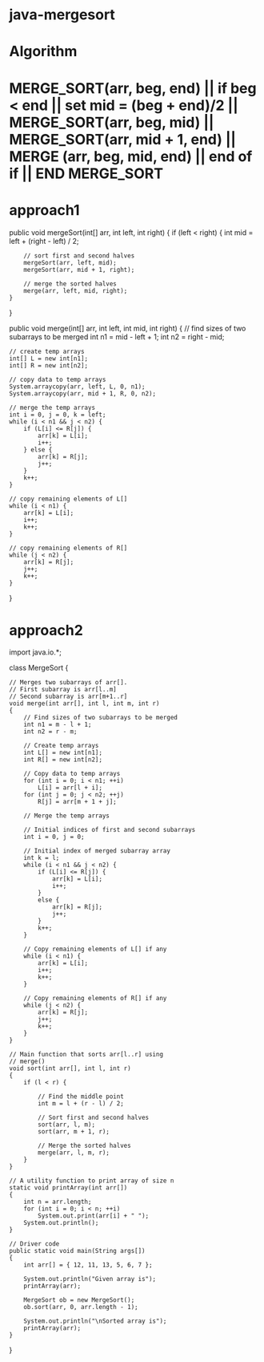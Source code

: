 # java-mergesort
# Algorithm
# MERGE_SORT(arr, beg, end) || if beg < end || set mid = (beg + end)/2 || MERGE_SORT(arr, beg, mid) || MERGE_SORT(arr, mid + 1, end) || MERGE (arr, beg, mid, end) || end of if || END MERGE_SORT  
# approach1

public void mergeSort(int[] arr, int left, int right) {
    if (left < right) {
        int mid = left + (right - left) / 2;

        // sort first and second halves
        mergeSort(arr, left, mid);
        mergeSort(arr, mid + 1, right);

        // merge the sorted halves
        merge(arr, left, mid, right);
    }
}

public void merge(int[] arr, int left, int mid, int right) {
    // find sizes of two subarrays to be merged
    int n1 = mid - left + 1;
    int n2 = right - mid;

    // create temp arrays
    int[] L = new int[n1];
    int[] R = new int[n2];

    // copy data to temp arrays
    System.arraycopy(arr, left, L, 0, n1);
    System.arraycopy(arr, mid + 1, R, 0, n2);

    // merge the temp arrays
    int i = 0, j = 0, k = left;
    while (i < n1 && j < n2) {
        if (L[i] <= R[j]) {
            arr[k] = L[i];
            i++;
        } else {
            arr[k] = R[j];
            j++;
        }
        k++;
    }

    // copy remaining elements of L[]
    while (i < n1) {
        arr[k] = L[i];
        i++;
        k++;
    }

    // copy remaining elements of R[]
    while (j < n2) {
        arr[k] = R[j];
        j++;
        k++;
    }
}
# approach2
import java.io.*;

class MergeSort {

	// Merges two subarrays of arr[].
	// First subarray is arr[l..m]
	// Second subarray is arr[m+1..r]
	void merge(int arr[], int l, int m, int r)
	{
		// Find sizes of two subarrays to be merged
		int n1 = m - l + 1;
		int n2 = r - m;

		// Create temp arrays
		int L[] = new int[n1];
		int R[] = new int[n2];

		// Copy data to temp arrays
		for (int i = 0; i < n1; ++i)
			L[i] = arr[l + i];
		for (int j = 0; j < n2; ++j)
			R[j] = arr[m + 1 + j];

		// Merge the temp arrays

		// Initial indices of first and second subarrays
		int i = 0, j = 0;

		// Initial index of merged subarray array
		int k = l;
		while (i < n1 && j < n2) {
			if (L[i] <= R[j]) {
				arr[k] = L[i];
				i++;
			}
			else {
				arr[k] = R[j];
				j++;
			}
			k++;
		}

		// Copy remaining elements of L[] if any
		while (i < n1) {
			arr[k] = L[i];
			i++;
			k++;
		}

		// Copy remaining elements of R[] if any
		while (j < n2) {
			arr[k] = R[j];
			j++;
			k++;
		}
	}

	// Main function that sorts arr[l..r] using
	// merge()
	void sort(int arr[], int l, int r)
	{
		if (l < r) {

			// Find the middle point
			int m = l + (r - l) / 2;

			// Sort first and second halves
			sort(arr, l, m);
			sort(arr, m + 1, r);

			// Merge the sorted halves
			merge(arr, l, m, r);
		}
	}

	// A utility function to print array of size n
	static void printArray(int arr[])
	{
		int n = arr.length;
		for (int i = 0; i < n; ++i)
			System.out.print(arr[i] + " ");
		System.out.println();
	}

	// Driver code
	public static void main(String args[])
	{
		int arr[] = { 12, 11, 13, 5, 6, 7 };

		System.out.println("Given array is");
		printArray(arr);

		MergeSort ob = new MergeSort();
		ob.sort(arr, 0, arr.length - 1);

		System.out.println("\nSorted array is");
		printArray(arr);
	}
}


